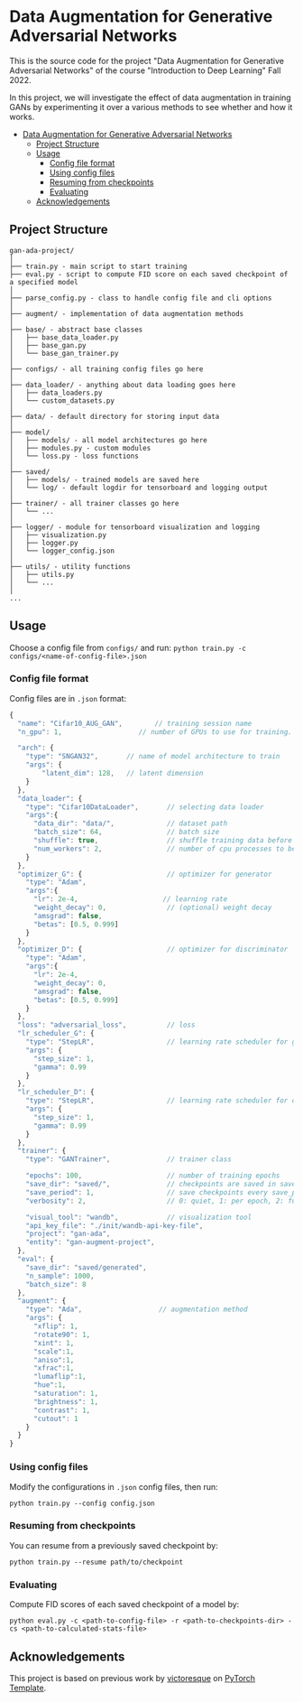# Data Augmentation for Generative Adversarial Networks

This is the source code for the project "Data Augmentation for Generative Adversarial Networks" of the course "Introduction to Deep Learning" Fall 2022.

In this project, we will investigate the effect of data augmentation in training GANs
by experimenting it over a various methods to see whether and how it works.

<!-- @import "[TOC]" {cmd="toc" depthFrom=1 depthTo=6 ordere  dList=false} -->

<!-- code_chunk_output -->

- [Data Augmentation for Generative Adversarial Networks](#data-augmentation-for-generative-adversarial-networks)
  - [Project Structure](#project-structure)
  - [Usage](#usage)
    - [Config file format](#config-file-format)
    - [Using config files](#using-config-files)
    - [Resuming from checkpoints](#resuming-from-checkpoints)
    - [Evaluating](#evaluating)
  - [Acknowledgements](#acknowledgements)

<!-- /code_chunk_output -->

## Project Structure

```
gan-ada-project/
│
├── train.py - main script to start training
├── eval.py - script to compute FID score on each saved checkpoint of a specified model
│
├── parse_config.py - class to handle config file and cli options
│
├── augment/ - implementation of data augmentation methods
│
├── base/ - abstract base classes
│   ├── base_data_loader.py
│   ├── base_gan.py
│   └── base_gan_trainer.py
│
├── configs/ - all training config files go here
│
├── data_loader/ - anything about data loading goes here
│   ├── data_loaders.py
│   └── custom_datasets.py
│
├── data/ - default directory for storing input data
│
├── model/
│   ├── models/ - all model architectures go here
│   ├── modules.py - custom modules
│   └── loss.py - loss functions
│
├── saved/
│   ├── models/ - trained models are saved here
│   └── log/ - default logdir for tensorboard and logging output
│
├── trainer/ - all trainer classes go here
│   └── ...
│
├── logger/ - module for tensorboard visualization and logging
│   ├── visualization.py
│   ├── logger.py
│   └── logger_config.json
│
├── utils/ - utility functions
│   ├── utils.py
│   └── ...
│
...
```

## Usage

Choose a config file from `configs/` and run: `python train.py -c configs/<name-of-config-file>.json`

### Config file format

Config files are in `.json` format:

```javascript
{
  "name": "Cifar10_AUG_GAN",        // training session name
  "n_gpu": 1,                   // number of GPUs to use for training.

  "arch": {
    "type": "SNGAN32",       // name of model architecture to train
    "args": {
        "latent_dim": 128,   // latent dimension
    }
  },
  "data_loader": {
    "type": "Cifar10DataLoader",       // selecting data loader
    "args":{
      "data_dir": "data/",             // dataset path
      "batch_size": 64,                // batch size
      "shuffle": true,                 // shuffle training data before splitting
      "num_workers": 2,                // number of cpu processes to be used for data loading
    }
  },
  "optimizer_G": {                     // optimizer for generator
    "type": "Adam",
    "args":{
      "lr": 2e-4,                     // learning rate
      "weight_decay": 0,               // (optional) weight decay
      "amsgrad": false,
      "betas": [0.5, 0.999]
    }
  },
  "optimizer_D": {                     // optimizer for discriminator
    "type": "Adam",
    "args":{
      "lr": 2e-4,
      "weight_decay": 0,
      "amsgrad": false,
      "betas": [0.5, 0.999]
    }
  },
  "loss": "adversarial_loss",          // loss
  "lr_scheduler_G": {
    "type": "StepLR",                  // learning rate scheduler for generator
    "args": {
      "step_size": 1,
      "gamma": 0.99
    }
  },
  "lr_scheduler_D": {
    "type": "StepLR",                  // learning rate scheduler for discriminator
    "args": {
      "step_size": 1,
      "gamma": 0.99
    }
  },
  "trainer": {
    "type": "GANTrainer",              // trainer class

    "epochs": 100,                     // number of training epochs
    "save_dir": "saved/",              // checkpoints are saved in save_dir/models/name
    "save_period": 1,                  // save checkpoints every save_period epochs
    "verbosity": 2,                    // 0: quiet, 1: per epoch, 2: full

    "visual_tool": "wandb",            // visualization tool
    "api_key_file": "./init/wandb-api-key-file",
    "project": "gan-ada",
    "entity": "gan-augment-project",
  },
  "eval": {
    "save_dir": "saved/generated",
    "n_sample": 1000,
    "batch_size": 8
  },
  "augment": {
    "type": "Ada",                   // augmentation method
    "args": {
      "xflip": 1,
      "rotate90": 1,
      "xint": 1,
      "scale":1,
      "aniso":1,
      "xfrac":1,
      "lumaflip":1,
      "hue":1,
      "saturation": 1,
      "brightness": 1,
      "contrast": 1,
      "cutout": 1
    }
  }
}
```

### Using config files

Modify the configurations in `.json` config files, then run:

```
python train.py --config config.json
```

### Resuming from checkpoints

You can resume from a previously saved checkpoint by:

```
python train.py --resume path/to/checkpoint
```

### Evaluating

Compute FID scores of each saved checkpoint of a model by:

```
python eval.py -c <path-to-config-file> -r <path-to-checkpoints-dir> -cs <path-to-calculated-stats-file>
```

## Acknowledgements

This project is based on previous work by [victoresque](https://github.com/victoresque) on [PyTorch Template](https://github.com/victoresque/pytorch-template).
